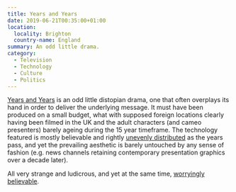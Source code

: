 ```yaml
---
title: Years and Years
date: 2019-06-21T00:35:00+01:00
location:
  locality: Brighton
  country-name: England
summary: An odd little drama.
category:
  - Television
  - Technology
  - Culture
  - Politics
---
```

[Years and Years][1] is an odd little distopian drama, one that often overplays its hand in order to deliver the underlying message. It must have been produced on a small budget, what with supposed foreign locations clearly having been filmed in the UK and the adult characters (and cameo presenters) barely ageing during the 15 year timeframe. The technology featured is mostly believable and rightly [unevenly distributed][2] as the years pass, and yet the prevailing aesthetic is barely untouched by any sense of fashion (e.g. news channels retaining contemporary presentation graphics over a decade later).

All very strange and ludicrous, and yet at the same time, [worryingly believable][3].

[1]: https://en.wikipedia.org/wiki/Years_and_Years_%28TV_series%29
[2]: https://en.wikiquote.org/wiki/William_Gibson
[3]: https://www.bbc.co.uk/news/uk-politics-48711077
